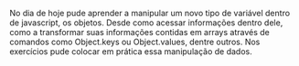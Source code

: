No dia de hoje pude aprender a manipular um novo tipo de variável dentro de javascript, os objetos. Desde como acessar informações dentro dele, como a transformar suas informações contidas em arrays através de comandos como Object.keys ou Object.values, dentre outros. Nos exercícios pude colocar em prática essa manipulação de dados.